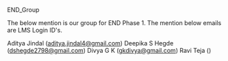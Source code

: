 END_Group

The below mention is our group for END Phase 1. The mention below emails are LMS Login ID's.

Aditya Jindal (aditya.jindal4@gmail.com)
Deepika S Hegde (dshegde2798@gmail.com)
Divya G K (gkdivya@gmail.com)
Ravi Teja ()
